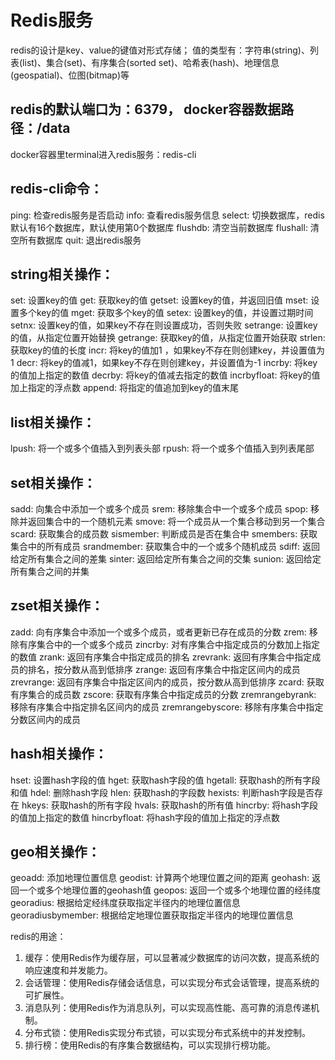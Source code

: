 # Redis服务

redis的设计是key、value的键值对形式存储；
值的类型有：字符串(string)、列表(list)、集合(set)、有序集合(sorted set)、哈希表(hash)、地理信息(geospatial)、位图(bitmap)等

## redis的默认端口为：6379， docker容器数据路径：/data

docker容器里terminal进入redis服务：redis-cli

## redis-cli命令：
ping: 检查redis服务是否启动
info: 查看redis服务信息
select: 切换数据库，redis默认有16个数据库，默认使用第0个数据库
flushdb: 清空当前数据库
flushall: 清空所有数据库
quit: 退出redis服务

## string相关操作：

set: 设置key的值
get: 获取key的值
getset: 设置key的值，并返回旧值
mset: 设置多个key的值
mget: 获取多个key的值
setex: 设置key的值，并设置过期时间
setnx: 设置key的值，如果key不存在则设置成功，否则失败
setrange: 设置key的值，从指定位置开始替换
getrange: 获取key的值，从指定位置开始获取
strlen: 获取key的值的长度
incr: 将key的值加1
，如果key不存在则创建key，并设置值为1
decr: 将key的值减1，如果key不存在则创建key，并设置值为-1
incrby: 将key的值加上指定的数值
decrby: 将key的值减去指定的数值
incrbyfloat: 将key的值加上指定的浮点数
append: 将指定的值追加到key的值末尾

## list相关操作：

lpush: 将一个或多个值插入到列表头部
rpush: 将一个或多个值插入到列表尾部

## set相关操作：

sadd: 向集合中添加一个或多个成员
srem: 移除集合中一个或多个成员
spop: 移除并返回集合中的一个随机元素
smove: 将一个成员从一个集合移动到另一个集合
scard: 获取集合的成员数
sismember: 判断成员是否在集合中
smembers: 获取集合中的所有成员
srandmember: 获取集合中的一个或多个随机成员
sdiff: 返回给定所有集合之间的差集
sinter: 返回给定所有集合之间的交集
sunion: 返回给定所有集合之间的并集

## zset相关操作：

zadd: 向有序集合中添加一个或多个成员，或者更新已存在成员的分数
zrem: 移除有序集合中的一个或多个成员
zincrby: 对有序集合中指定成员的分数加上指定的数值
zrank: 返回有序集合中指定成员的排名
zrevrank: 返回有序集合中指定成员的排名，按分数从高到低排序
zrange: 返回有序集合中指定区间内的成员
zrevrange: 返回有序集合中指定区间内的成员，按分数从高到低排序
zcard: 获取有序集合的成员数
zscore: 获取有序集合中指定成员的分数
zremrangebyrank: 移除有序集合中指定排名区间内的成员
zremrangebyscore: 移除有序集合中指定分数区间内的成员

## hash相关操作：

hset: 设置hash字段的值
hget: 获取hash字段的值
hgetall: 获取hash的所有字段和值
hdel: 删除hash字段
hlen: 获取hash的字段数
hexists: 判断hash字段是否存在
hkeys: 获取hash的所有字段
hvals: 获取hash的所有值
hincrby: 将hash字段的值加上指定的数值
hincrbyfloat: 将hash字段的值加上指定的浮点数

## geo相关操作：

geoadd: 添加地理位置信息
geodist: 计算两个地理位置之间的距离
geohash: 返回一个或多个地理位置的geohash值
geopos: 返回一个或多个地理位置的经纬度
georadius: 根据给定经纬度获取指定半径内的地理位置信息
georadiusbymember: 根据给定地理位置获取指定半径内的地理位置信息


redis的用途：
1. 缓存：使用Redis作为缓存层，可以显著减少数据库的访问次数，提高系统的响应速度和并发能力。
2. 会话管理：使用Redis存储会话信息，可以实现分布式会话管理，提高系统的可扩展性。
3. 消息队列：使用Redis作为消息队列，可以实现高性能、高可靠的消息传递机制。
4. 分布式锁：使用Redis实现分布式锁，可以实现分布式系统中的并发控制。
5. 排行榜：使用Redis的有序集合数据结构，可以实现排行榜功能。
